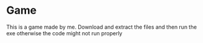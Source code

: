 # Game
This is a game made by me.
Download and extract the files and then run the exe otherwise the code might not run properly
